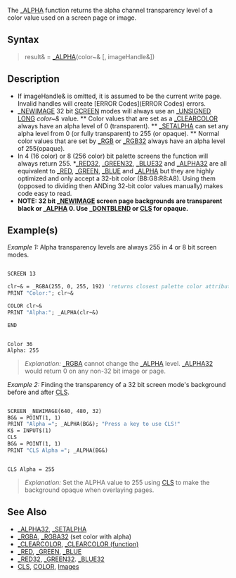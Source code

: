 The [_ALPHA](_ALPHA) function returns the alpha channel transparency level of a color value used on a screen page or image.


## Syntax

> result& = [_ALPHA](_ALPHA)(color~& [, imageHandle&])


## Description

* If imageHandle& is omitted, it is assumed to be the current write page. Invalid handles will create [ERROR Codes](ERROR Codes) errors.
* [_NEWIMAGE](_NEWIMAGE) 32 bit [SCREEN](SCREEN) modes will always use an [_UNSIGNED](_UNSIGNED) [LONG](LONG) *color~&* value.
** Color values that are set as a [_CLEARCOLOR](_CLEARCOLOR) always have an alpha level of 0 (transparent).
** [_SETALPHA](_SETALPHA) can set any alpha level from 0 (or fully transparent) to 255 (or opaque).
** Normal color values that are set by [_RGB](_RGB) or [_RGB32](_RGB32) always have an alpha level of 255(opaque).
* In 4 (16 color) or 8 (256 color) bit palette screens the function will always return 255.
*[_RED32](_RED32), [_GREEN32](_GREEN32), [_BLUE32](_BLUE32) and [_ALPHA32](_ALPHA32) are all equivalent to [_RED](_RED), [_GREEN](_GREEN), [_BLUE](_BLUE) and [_ALPHA](_ALPHA) but they are highly optimized and only accept a 32-bit color (B8:G8:R8:A8). Using them (opposed to dividing then ANDing 32-bit color values manually) makes code easy to read.
* **NOTE: 32 bit [_NEWIMAGE](_NEWIMAGE) screen page backgrounds are transparent black or [_ALPHA](_ALPHA) 0. Use [_DONTBLEND](_DONTBLEND) or [CLS](CLS) for opaque.**


## Example(s)

*Example 1:* Alpha transparency levels are always 255 in 4 or 8 bit screen modes.

```vb

SCREEN 13

clr~& = _RGBA(255, 0, 255, 192) 'returns closest palette color attribute 
PRINT "Color:"; clr~&

COLOR clr~&
PRINT "Alpha:"; _ALPHA(clr~&)

END

```

```text

Color 36
Alpha: 255

```

>  *Explanation:* [_RGBA](_RGBA) cannot change the [_ALPHA](_ALPHA) level. [_ALPHA32](_ALPHA32) would return 0 on any non-32 bit image or page.


*Example 2:* Finding the transparency of a 32 bit screen mode's background before and after [CLS](CLS).

```vb

SCREEN _NEWIMAGE(640, 480, 32)
BG& = POINT(1, 1)
PRINT "Alpha ="; _ALPHA(BG&); "Press a key to use CLS!"
K$ = INPUT$(1)                   
CLS
BG& = POINT(1, 1)
PRINT "CLS Alpha ="; _ALPHA(BG&) 

```

```text

CLS Alpha = 255   
```

>  *Explanation:* Set the ALPHA value to 255 using [CLS](CLS) to make the background opaque when overlaying pages.


## See Also

* [_ALPHA32](_ALPHA32), [_SETALPHA](_SETALPHA)
* [_RGBA](_RGBA), [_RGBA32](_RGBA32) (set color with alpha)
* [_CLEARCOLOR](_CLEARCOLOR), [_CLEARCOLOR (function)](_CLEARCOLOR (function))
* [_RED](_RED), [_GREEN](_GREEN), [_BLUE](_BLUE)
* [_RED32](_RED32), [_GREEN32](_GREEN32). [_BLUE32](_BLUE32)
* [CLS](CLS), [COLOR](COLOR), [Images](Images)




